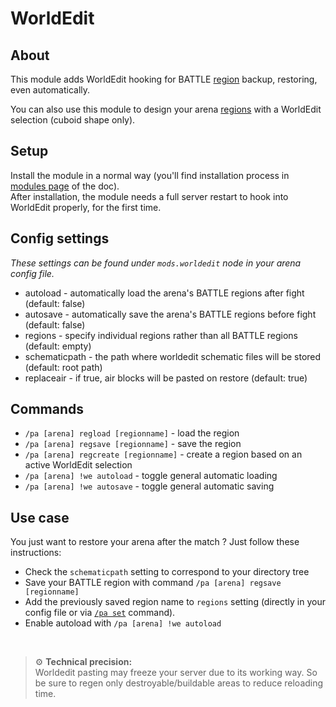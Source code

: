 # WorldEdit

## About

This module adds WorldEdit hooking for BATTLE [region](../regions.md) backup, restoring, even automatically.

You can also use this module to design your arena [regions](../regions.md) with a WorldEdit selection (cuboid shape only).

## Setup

Install the module in a normal way (you'll find installation process in 
[modules page](../modules.md#installing-modules) of the doc).  
After installation, the module needs a full server restart to hook into WorldEdit properly, for the first time.

## Config settings

*These settings can be found under `mods.worldedit` node in your arena config file.*

- autoload - automatically load the arena's BATTLE regions after fight (default: false)
- autosave - automatically save the arena's BATTLE regions before fight (default: false)
- regions - specify individual regions rather than all BATTLE regions (default: empty)
- schematicpath - the path where worldedit schematic files will be stored (default: root path)
- replaceair - if true, air blocks will be pasted on restore (default: true)

## Commands

- `/pa [arena] regload [regionname]` \- load the region
- `/pa [arena] regsave [regionname]` \- save the region
- `/pa [arena] regcreate [regionname]` \- create a region based on an active WorldEdit selection
- `/pa [arena] !we autoload` \- toggle general automatic loading
- `/pa [arena] !we autosave` \- toggle general automatic saving


## Use case

You just want to restore your arena after the match ? Just follow these instructions:
- Check the `schematicpath` setting to correspond to your directory tree
- Save your BATTLE region with command `/pa [arena] regsave [regionname]`
- Add the previously saved region name to `regions` setting (directly in your config file or via 
[`/pa set`](../commands/set.md) command).
- Enable autoload with `/pa [arena] !we autoload`

<br>

> ⚙ **Technical precision:**  
> Worldedit pasting may freeze your server due to its working way. 
> So be sure to regen only destroyable/buildable areas to reduce reloading time.
